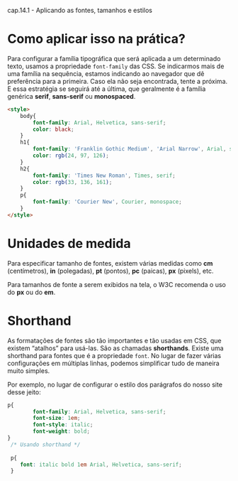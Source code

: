 cap.14.1 - Aplicando as fontes, tamanhos e estilos

# Como aplicar isso na prática?

Para configurar a família tipográfica que será aplicada a um determinado texto, usamos a propriedade `font-family` das CSS. Se indicarmos mais de uma família na sequência, estamos indicando ao navegador que dê preferência para a primeira. Caso ela não seja encontrada, tente a próxima. E essa estratégia se seguirá até a última, que geralmente é a família genérica **serif**, **sans-serif** ou **monospaced**.

```html
<style>
    body{
        font-family: Arial, Helvetica, sans-serif;
        color: black;
    }
    h1{
        font-family: 'Franklin Gothic Medium', 'Arial Narrow', Arial, sans-serif;
        color: rgb(24, 97, 126);
    }
    h2{
        font-family: 'Times New Roman', Times, serif;
        color: rgb(33, 136, 161);
    }
    p{
        font-family: 'Courier New', Courier, monospace;
    }
</style>
```

# Unidades de medida

Para especificar tamanho de fontes, existem várias medidas como **cm** (centímetros), **in** (polegadas), **pt** (pontos), **pc** (paicas), **px** (pixels), etc.

Para tamanhos de fonte a serem exibidos na tela, o W3C recomenda o uso do **px** ou do **em**.

# Shorthand

As formatações de fontes são tão importantes e tão usadas em CSS, que existem “atalhos” para usá-las. São as chamadas **shorthands**. Existe uma shorthand para fontes que é a propriedade `font`. No lugar de fazer várias configurações em múltiplas linhas, podemos simplificar tudo de maneira muito simples.

Por exemplo, no lugar de configurar o estilo dos parágrafos do nosso site desse jeito:

```css
p{
        font-family: Arial, Helvetica, sans-serif;
        font-size: 1em;
        font-style: italic;
        font-weight: bold;	
}
 /* Usando shorthand */
 
 p{
 	font: italic bold 1em Arial, Helvetica, sans-serif;
 }
```